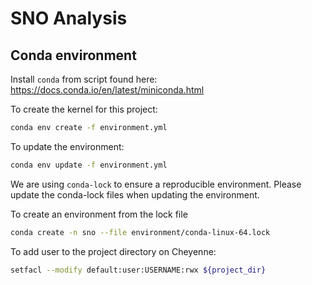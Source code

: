 # SNO Analysis

## Conda environment
Install `conda` from script found here:
https://docs.conda.io/en/latest/miniconda.html

To create the kernel for this project:
```bash
conda env create -f environment.yml
```
To update the environment:
```bash
conda env update -f environment.yml
```

We are using `conda-lock` to ensure a reproducible environment. Please update the conda-lock files when updating the environment.

To create an environment from the lock file
```bash
conda create -n sno --file environment/conda-linux-64.lock
```

To add user to the project directory on Cheyenne:
```bash
setfacl --modify default:user:USERNAME:rwx ${project_dir}
```

